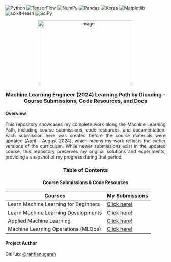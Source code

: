 ![Python](https://img.shields.io/badge/Python-3670A0?logo=python&logoColor=ffdd54)
![TensorFlow](https://img.shields.io/badge/TensorFlow-%23FF6F00.svg?logo=TensorFlow&logoColor=white)
![NumPy](https://img.shields.io/badge/Numpy-%23013243.svg?logo=numpy&logoColor=white)
![Pandas](https://img.shields.io/badge/Pandas-%23150458.svg?logo=pandas&logoColor=white)
![Keras](https://img.shields.io/badge/Keras-%23D00000.svg?logo=Keras&logoColor=white)
![Matplotlib](https://img.shields.io/badge/Matplotlib-%23ffffff.svg?logo=Matplotlib&logoColor=black)
![scikit-learn](https://img.shields.io/badge/Scikit--learn-%23F7931E.svg?logo=scikit-learn&logoColor=white)
![SciPy](https://img.shields.io/badge/SciPy-%230C55A5.svg?logo=scipy&logoColor=%white)

<div align=center>
  <img width="300" height="200" alt="image" src="https://github.com/user-attachments/assets/05804469-3724-4e65-99f8-ded715be79c8" />
  <h3>Machine Learning Engineer (2024) Learning Path by Dicoding - Course Submissions, Code Resources, and Docs</h3>
</div>

#### Overview

<p align=justify>
  This repository showcases my complete work along the Machine Learning Path, including course submissions, code resources, and documentation. Each submission here was created before the course materials were updated (April – August 2024), which means my work reflects the earlier versions of the curriculum. While newer submissions exist in the updated course, this repository preserves my original solutions and experiments, providing a snapshot of my progress during that period.
</p>

<div align=center>
  <h3>Table of Contents</h3>
  <h4>Course Submissions & Code Resources</h4>
</div>

<div align=center>
  
| Courses | My Submissions |
|---|---|
| Learn Machine Learning for Beginners | [Click here!]() |
| Learn Machine Learning Developments | [Click here!]() |
| Applied Machine Learning | [Click here!]() |
| Machine Learning Operations (MLOps) | [Click here!]() |

</div>

#### Project Author
GitHub: [@rahfianugerah](https://www.github.com/rahfianugerah)

